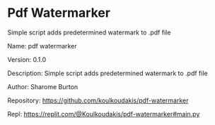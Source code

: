 # Pdf Watermarker

Simple script adds predetermined watermark to .pdf file

Name: pdf watermarker

Version: 0.1.0

Description: Simple script adds predetermined watermark to .pdf file

Author: Sharome Burton

Repository: https://github.com/koulkoudakis/pdf-watermarker

Repl: https://replit.com/@Koulkoudakis/pdf-watermarker#main.py
